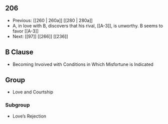 ## 206
- Previous: [[260 | 260a]] [[280 | 280a]] 
- A, in love with B, discovers that his rival, [[A-3]], is unworthy. B seems to favor [[A-3]]
- Next: [[97]] [[266]] [[236]] 

## B Clause
- Becoming Invoived with Conditions in Which Misfortune is Indicated

## Group
- Love and Courtship

### Subgroup
- Love’s Rejection

